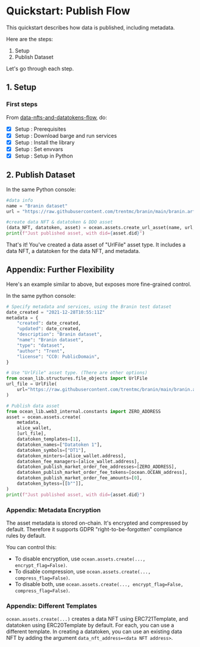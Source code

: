 <!--
Copyright 2022 Ocean Protocol Foundation
SPDX-License-Identifier: Apache-2.0
-->

# Quickstart: Publish Flow

This quickstart describes how data is published, including metadata.

Here are the steps:

1.  Setup
2.  Publish Dataset

Let's go through each step.

## 1. Setup

### First steps

From [data-nfts-and-datatokens-flow](data-nfts-and-datatokens-flow.md), do:
- [x] Setup : Prerequisites
- [x] Setup : Download barge and run services
- [x] Setup : Install the library
- [x] Setup : Set envvars
- [x] Setup : Setup in Python

## 2. Publish Dataset

In the same Python console:
```python
#data info
name = "Branin dataset"
url = "https://raw.githubusercontent.com/trentmc/branin/main/branin.arff"

#create data NFT & datatoken & DDO asset
(data_NFT, datatoken, asset) = ocean.assets.create_url_asset(name, url, alice_wallet)
print(f"Just published asset, with did={asset.did}")
```

That's it! You've created a data asset of "UrlFile" asset type. It includes a data NFT, a datatoken for the data NFT, and metadata.

## Appendix: Further Flexibility

Here's an example similar to above, but exposes more fine-grained control.

In the same python console:
```python
# Specify metadata and services, using the Branin test dataset
date_created = "2021-12-28T10:55:11Z"
metadata = {
    "created": date_created,
    "updated": date_created,
    "description": "Branin dataset",
    "name": "Branin dataset",
    "type": "dataset",
    "author": "Trent",
    "license": "CC0: PublicDomain",
}

# Use "UrlFile" asset type. (There are other options)
from ocean_lib.structures.file_objects import UrlFile
url_file = UrlFile(
    url="https://raw.githubusercontent.com/trentmc/branin/main/branin.arff"
)

# Publish data asset
from ocean_lib.web3_internal.constants import ZERO_ADDRESS
asset = ocean.assets.create(
    metadata,
    alice_wallet,
    [url_file],
    datatoken_templates=[1],
    datatoken_names=["Datatoken 1"],
    datatoken_symbols=["DT1"],
    datatoken_minters=[alice_wallet.address],
    datatoken_fee_managers=[alice_wallet.address],
    datatoken_publish_market_order_fee_addresses=[ZERO_ADDRESS],
    datatoken_publish_market_order_fee_tokens=[ocean.OCEAN_address],
    datatoken_publish_market_order_fee_amounts=[0],
    datatoken_bytess=[[b""]],
)
print(f"Just published asset, with did={asset.did}")
```

### Appendix: Metadata Encryption

The asset metadata is stored on-chain. It's encrypted and compressed by default. Therefore it supports GDPR "right-to-be-forgotten" compliance rules by default.

You can control this:
- To disable encryption, use `ocean.assets.create(..., encrypt_flag=False)`.
- To disable compression, use `ocean.assets.create(..., compress_flag=False)`.
- To disable both, use `ocean.assets.create(..., encrypt_flag=False, compress_flag=False)`.

### Appendix: Different Templates

`ocean.assets.create(...)` creates a data NFT using ERC721Template, and datatoken using ERC20Template by default. For each, you can use a different template. In creating a datatoken, you can use an existing data NFT by adding the argument `data_nft_address=<data NFT address>`.
